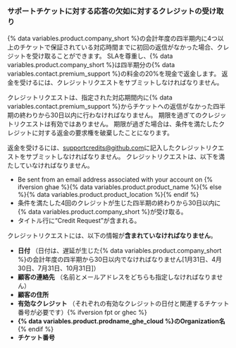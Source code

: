 
### サポートチケットに対する応答の欠如に対するクレジットの受け取り

{% data variables.product.company_short %}の会計年度の四半期内に4つ以上のチケットで保証されている対応時間までに初回の返信がなかった場合、クレジットを受け取ることができます。 SLAを尊重し、{% data variables.product.company_short %}は四半期分の{% data variables.contact.premium_support %}の料金の20%を現金で返金します。 返金を受けるには、クレジットリクエストをサブミットしなければなりません。

クレジットリクエストは、指定された対応期間内に{% data variables.contact.premium_support %}からチケットへの返信がなかった四半期の終わりから30日以内に行わなければなりません。 期限を過ぎてのクレジットリクエストは有効ではありません。 期限が過ぎた場合は、条件を満たしたクレジットに対する返金の要求権を破棄したことになります。

返金を受けるには、<supportcredits@github.com>に記入したクレジットリクエストをサブミットしなければなりません。 クレジットリクエストは、以下を満たしていなければなりません。
- Be sent from an email address associated with your account on {% ifversion ghae %}{% data variables.product.product_name %}{% else %}{% data variables.product.product_location %}{% endif %}
- 条件を満たした4回のクレジットが生じた四半期の終わりから30日以内に{% data variables.product.company_short %}が受け取る。
- タイトル行に“Credit Request”が含まれる。

クレジットリクエストには、以下の情報が**含まれていなければなりません**。
- **日付** （日付は、遅延が生じた{% data variables.product.company_short %}の会計年度の四半期から30日以内でなければなりません[1月31日、4月30日、7月31日、10月31日]）
- **顧客の連絡先** （名前とメールアドレスをどちらも指定しなければなりません）
- **顧客の住所**
- **有効なクレジット** （それぞれの有効なクレジットの日付と関連するチケット番号が必要です）{% ifversion fpt or ghec %}
- **{% data variables.product.prodname_ghe_cloud %}のOrganization名**{% endif %}
- **チケット番号**
